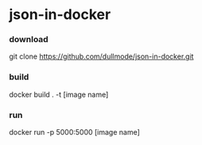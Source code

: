 # json-in-docker

### download
git clone https://github.com/dullmode/json-in-docker.git

### build
docker build . -t [image name]

### run
docker run -p 5000:5000 [image name]
